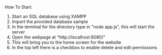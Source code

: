 How To Start:
1. Start an SQL database using XAMPP
2. Import the provided database sample
3. In the terminal for the directory type in "node app.js", this will start the server
4. Open the webpage at "http://localhost:8080/"
5. This will bring you to the home screen for the website
6. In the top left there is a checkbox to enable delete and edit permissions